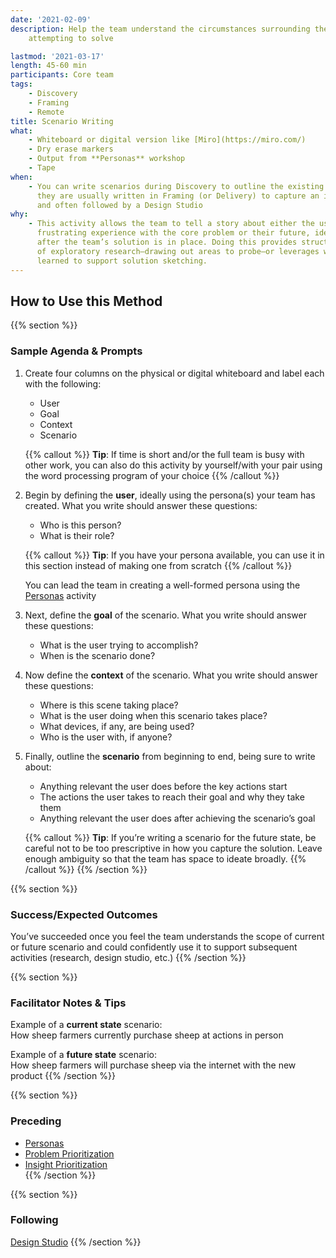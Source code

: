 ```yaml
---
date: '2021-02-09'
description: Help the team understand the circumstances surrounding the problem they’re
    attempting to solve

lastmod: '2021-03-17'
length: 45-60 min
participants: Core team
tags:
    - Discovery
    - Framing
    - Remote
title: Scenario Writing
what:
    - Whiteboard or digital version like [Miro](https://miro.com/)
    - Dry erase markers
    - Output from **Personas** workshop
    - Tape
when:
    - You can write scenarios during Discovery to outline the existing experience, but
      they are usually written in Framing (or Delivery) to capture an idealized experience
      and often followed by a Design Studio
why:
    - This activity allows the team to tell a story about either the user's current, potentially
      frustrating experience with the core problem or their future, ideally positive experience
      after the team’s solution is in place. Doing this provides structure in advance
      of exploratory research—drawing out areas to probe—or leverages what the team has
      learned to support solution sketching.
---
```


## How to Use this Method

{{% section %}}

### Sample Agenda & Prompts

1. Create four columns on the physical or digital whiteboard and label each with the following:

    - User
    - Goal
    - Context
    - Scenario

    {{% callout %}}
    **Tip**: If time is short and/or the full team is busy with other work, you can also do this activity by yourself/with your pair using the word processing program of your choice
    {{% /callout %}}

1. Begin by defining the **user**, ideally using the persona(s) your team has created. What you write should answer these questions:

    - Who is this person?
    - What is their role?

    {{% callout %}}
    **Tip**: If you have your persona available, you can use it in this section instead of making one from scratch
    {{% /callout %}}

    You can lead the team in creating a well-formed persona using the [Personas](/practices/personas) activity

1. Next, define the **goal** of the scenario. What you write should answer these questions:

    - What is the user trying to accomplish?
    - When is the scenario done?

1. Now define the **context** of the scenario. What you write should answer these questions:

    - Where is this scene taking place?
    - What is the user doing when this scenario takes place?
    - What devices, if any, are being used?
    - Who is the user with, if anyone?

1. Finally, outline the **scenario** from beginning to end, being sure to write about:

    - Anything relevant the user does before the key actions start
    - The actions the user takes to reach their goal and why they take them
    - Anything relevant the user does after achieving the scenario’s goal

    {{% callout %}}
    **Tip**: If you’re writing a scenario for the future state, be careful not to be too prescriptive in how you capture the solution. Leave enough ambiguity so that the team has space to ideate broadly.
    {{% /callout %}}
    {{% /section %}}

{{% section %}}

### Success/Expected Outcomes

You’ve succeeded once you feel the team understands the scope of current or future scenario and could confidently use it to support subsequent activities (research, design studio, etc.)
{{% /section %}}

{{% section %}}

### Facilitator Notes & Tips

Example of a **current state** scenario:  
How sheep farmers currently purchase sheep at actions in person

Example of a **future state** scenario:  
How sheep farmers will purchase sheep via the internet with the new product
{{% /section %}}

{{% section %}}

### Preceding

-   [Personas](/practices/personas)
-   [Problem Prioritization](/practices/problem-prioritization)
-   [Insight Prioritization](/practices/insight-prioritization)  
    {{% /section %}}

{{% section %}}

### Following

[Design Studio](/practices/design-studio)
{{% /section %}}

